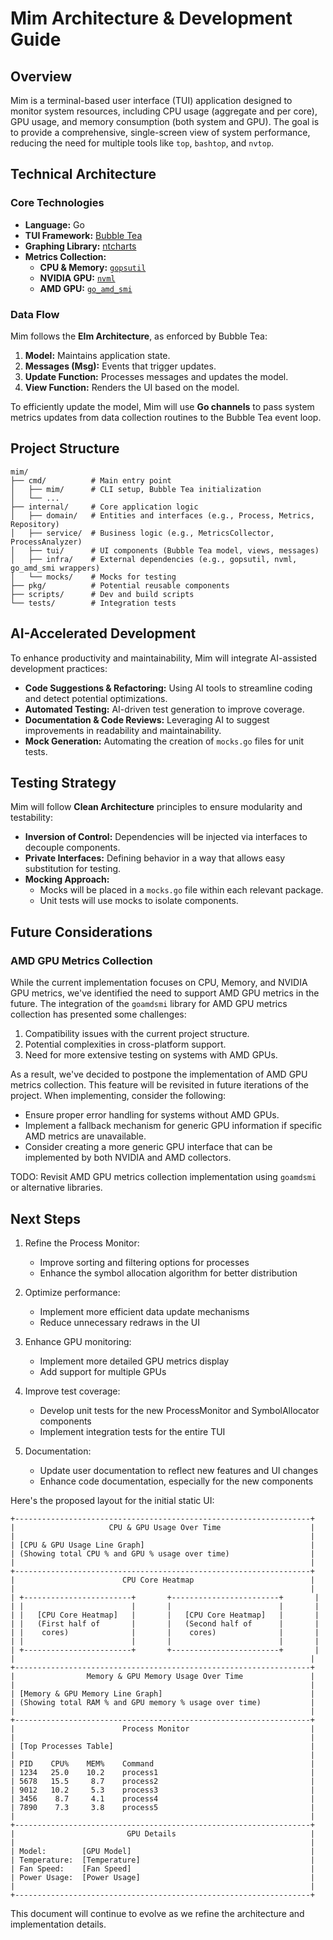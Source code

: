 # Mim Architecture & Development Guide

## Overview

Mim is a terminal-based user interface (TUI) application designed to monitor system resources, including CPU usage (aggregate and per core), GPU usage, and memory consumption (both system and GPU). The goal is to provide a comprehensive, single-screen view of system performance, reducing the need for multiple tools like `top`, `bashtop`, and `nvtop`.

## Technical Architecture

### Core Technologies

- **Language:** Go
- **TUI Framework:** [Bubble Tea](https://github.com/charmbracelet/bubbletea)
- **Graphing Library:** [ntcharts](https://github.com/charmbracelet/bubbletea/tree/master/examples/charts)
- **Metrics Collection:**
  - **CPU & Memory:** [`gopsutil`](https://github.com/shirou/gopsutil)
  - **NVIDIA GPU:** [`nvml`](https://github.com/NVIDIA/go-nvml)
  - **AMD GPU:** [`go_amd_smi`](https://github.com/amd/go_amd_smi)

### Data Flow

Mim follows the **Elm Architecture**, as enforced by Bubble Tea:

1. **Model:** Maintains application state.
2. **Messages (Msg):** Events that trigger updates.
3. **Update Function:** Processes messages and updates the model.
4. **View Function:** Renders the UI based on the model.

To efficiently update the model, Mim will use **Go channels** to pass system metrics updates from data collection routines to the Bubble Tea event loop.

## Project Structure

```
mim/
├── cmd/          # Main entry point
│   ├── mim/      # CLI setup, Bubble Tea initialization
│   └── ...
├── internal/     # Core application logic
│   ├── domain/   # Entities and interfaces (e.g., Process, Metrics, Repository)
│   ├── service/  # Business logic (e.g., MetricsCollector, ProcessAnalyzer)
│   ├── tui/      # UI components (Bubble Tea model, views, messages)
│   ├── infra/    # External dependencies (e.g., gopsutil, nvml, go_amd_smi wrappers)
│   └── mocks/    # Mocks for testing
├── pkg/          # Potential reusable components
├── scripts/      # Dev and build scripts
└── tests/        # Integration tests
```

## AI-Accelerated Development

To enhance productivity and maintainability, Mim will integrate AI-assisted development practices:

- **Code Suggestions & Refactoring:** Using AI tools to streamline coding and detect potential optimizations.
- **Automated Testing:** AI-driven test generation to improve coverage.
- **Documentation & Code Reviews:** Leveraging AI to suggest improvements in readability and maintainability.
- **Mock Generation:** Automating the creation of `mocks.go` files for unit tests.

## Testing Strategy

Mim will follow **Clean Architecture** principles to ensure modularity and testability:

- **Inversion of Control:** Dependencies will be injected via interfaces to decouple components.
- **Private Interfaces:** Defining behavior in a way that allows easy substitution for testing.
- **Mocking Approach:**
  - Mocks will be placed in a `mocks.go` file within each relevant package.
  - Unit tests will use mocks to isolate components.

## Future Considerations

### AMD GPU Metrics Collection

While the current implementation focuses on CPU, Memory, and NVIDIA GPU metrics, we've identified the need to support AMD GPU metrics in the future. The integration of the `goamdsmi` library for AMD GPU metrics collection has presented some challenges:

1. Compatibility issues with the current project structure.
2. Potential complexities in cross-platform support.
3. Need for more extensive testing on systems with AMD GPUs.

As a result, we've decided to postpone the implementation of AMD GPU metrics collection. This feature will be revisited in future iterations of the project. When implementing, consider the following:

- Ensure proper error handling for systems without AMD GPUs.
- Implement a fallback mechanism for generic GPU information if specific AMD metrics are unavailable.
- Consider creating a more generic GPU interface that can be implemented by both NVIDIA and AMD collectors.

TODO: Revisit AMD GPU metrics collection implementation using `goamdsmi` or alternative libraries.

## Next Steps

1. Refine the Process Monitor:
   - Improve sorting and filtering options for processes
   - Enhance the symbol allocation algorithm for better distribution

2. Optimize performance:
   - Implement more efficient data update mechanisms
   - Reduce unnecessary redraws in the UI

3. Enhance GPU monitoring:
   - Implement more detailed GPU metrics display
   - Add support for multiple GPUs

4. Improve test coverage:
   - Develop unit tests for the new ProcessMonitor and SymbolAllocator components
   - Implement integration tests for the entire TUI

5. Documentation:
   - Update user documentation to reflect new features and UI changes
   - Enhance code documentation, especially for the new components

Here's the proposed layout for the initial static UI:

```
+------------------------------------------------------------------+
|                     CPU & GPU Usage Over Time                    |
|                                                                  |
| [CPU & GPU Usage Line Graph]                                     |
| (Showing total CPU % and GPU % usage over time)                  |
|                                                                  |
+------------------------------------------------------------------+
|                        CPU Core Heatmap                          |
|                                                                  |
| +------------------------+       +------------------------+       |
| |                        |       |                        |       |
| |   [CPU Core Heatmap]   |       |   [CPU Core Heatmap]   |       |
| |   (First half of       |       |   (Second half of      |       |
| |    cores)              |       |    cores)              |       |
| |                        |       |                        |       |
| +------------------------+       +------------------------+       |
|                                                                  |
+------------------------------------------------------------------+
|                Memory & GPU Memory Usage Over Time               |
|                                                                  |
| [Memory & GPU Memory Line Graph]                                 |
| (Showing total RAM % and GPU memory % usage over time)           |
|                                                                  |
+------------------------------------------------------------------+
|                        Process Monitor                           |
|                                                                  |
| [Top Processes Table]                                            |
|                                                                  |
| PID    CPU%    MEM%    Command                                   |
| 1234   25.0    10.2    process1                                  |
| 5678   15.5     8.7    process2                                  |
| 9012   10.2     5.3    process3                                  |
| 3456    8.7     4.1    process4                                  |
| 7890    7.3     3.8    process5                                  |
|                                                                  |
+------------------------------------------------------------------+
|                         GPU Details                              |
|                                                                  |
| Model:        [GPU Model]                                        |
| Temperature:  [Temperature]                                      |
| Fan Speed:    [Fan Speed]                                        |
| Power Usage:  [Power Usage]                                      |
|                                                                  |
+------------------------------------------------------------------+
```

This document will continue to evolve as we refine the architecture and implementation details.

